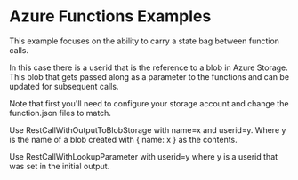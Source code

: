 # Azure Functions Examples

This example focuses on the ability to carry a state bag between function calls.  

In this case there is a userid that is the reference to a blob in Azure Storage.  This blob that gets passed along as a parameter to the functions and can be updated for subsequent calls.

Note that first you'll need to configure your storage account and change the function.json files to match.

Use RestCallWithOutputToBlobStorage with name=x and userid=y.  Where y is the name of a blob created with { name: x } as the contents.

Use RestCallWithLookupParameter with userid=y where y is a userid that was set in the initial output.
